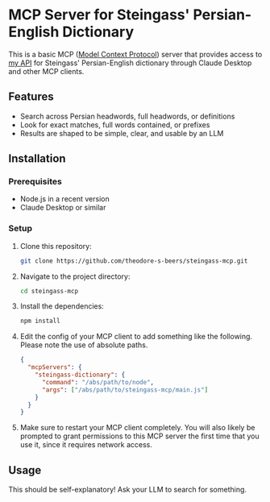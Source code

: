 # MCP Server for Steingass' Persian-English Dictionary

This is a basic MCP ([Model Context Protocol](https://modelcontextprotocol.io/))
server that provides access to [my API](https://steingass.theobeers.com/) for
Steingass' Persian-English dictionary through Claude Desktop and other MCP
clients.

## Features

- Search across Persian headwords, full headwords, or definitions
- Look for exact matches, full words contained, or prefixes
- Results are shaped to be simple, clear, and usable by an LLM

## Installation

### Prerequisites

- Node.js in a recent version
- Claude Desktop or similar

### Setup

1. Clone this repository:

   ```sh
   git clone https://github.com/theodore-s-beers/steingass-mcp.git
   ```

2. Navigate to the project directory:

   ```sh
   cd steingass-mcp
   ```

3. Install the dependencies:

   ```sh
   npm install
   ```

4. Edit the config of your MCP client to add something like the following.
   Please note the use of absolute paths.

   ```json
   {
     "mcpServers": {
       "steingass-dictionary": {
         "command": "/abs/path/to/node",
         "args": ["/abs/path/to/steingass-mcp/main.js"]
       }
     }
   }
   ```

5. Make sure to restart your MCP client completely. You will also likely be
   prompted to grant permissions to this MCP server the first time that you use
   it, since it requires network access.

## Usage

This should be self-explanatory! Ask your LLM to search for something.
